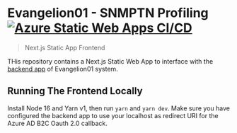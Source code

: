 # Evangelion01 - SNMPTN Profiling [![Azure Static Web Apps CI/CD](https://github.com/fahminlb33/azurehackathon2022_frontend/actions/workflows/azure-static-web-apps-proud-sky-00543000f.yml/badge.svg)](https://github.com/fahminlb33/azurehackathon2022_frontend/actions/workflows/azure-static-web-apps-proud-sky-00543000f.yml)

> Next.js Static App Frontend

THis repository contains a Next.js Static Web App to interface with the [backend app](https://github.com/fahminlb33/azurehackathon2022_backend) of Evangelion01 system.

## Running The Frontend Locally

Install Node 16 and Yarn v1, then run `yarn` and `yarn dev`.
Make sure you have configured the backend app to use your localhost as redirect URI for the Azure AD B2C Oauth 2.0 callback.
